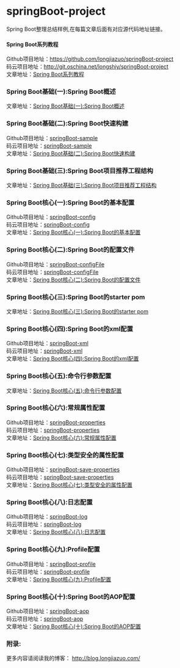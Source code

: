 # springBoot-project
Spring Boot整理总结样例,在每篇文章后面有对应源代码地址链接。
#### Spring Boot系列教程<br>
Github项目地址：<a href="https://github.com/longjiazuo/springBoot-project" target="_blank">https://github.com/longjiazuo/springBoot-project <br>
码云项目地址：<a href="http://git.oschina.net/longshiy/springBoot-project" target="_blank">http://git.oschina.net/longshiy/springBoot-project <br>
文章地址：<a href="http://blog.longjiazuo.com/archives/category/code_language/springBoot" target="_blank">Spring Boot系列教程</a><br>

### Spring Boot基础(一):Spring Boot概述
文章地址：<a href="http://blog.longjiazuo.com/archives/1516" target="_blank">Spring Boot基础(一):Spring Boot概述</a><br>

### Spring Boot基础(二):Spring Boot快速构建
Github项目地址：<a href="https://github.com/longjiazuo/springBoot-sample" target="_blank">springBoot-sample</a><br>
码云项目地址：<a href="http://git.oschina.net/longshiy/springBoot-sample" target="_blank">springBoot-sample</a><br>
文章地址：<a href="http://blog.longjiazuo.com/archives/1530" target="_blank">Spring Boot基础(二):Spring Boot快速构建</a><br>

### Spring Boot基础(三):Spring Boot项目推荐工程结构
文章地址：<a href="http://blog.longjiazuo.com/archives/1903" target="_blank">Spring Boot基础(三):Spring Boot项目推荐工程结构</a><br>

### Spring Boot核心(一):Spring Boot的基本配置
Github项目地址：<a href="https://github.com/longjiazuo/springBoot-project/tree/master/springBoot-config" target="_blank">springBoot-config</a><br>
码云项目地址：<a href="http://git.oschina.net/longshiy/springBoot-project/tree/master/springBoot-config" target="_blank">springBoot-config</a><br>
文章地址：<a href="http://blog.longjiazuo.com/archives/1546" target="_blank">Spring Boot核心(一):Spring Boot的基本配置</a><br>

### Spring Boot核心(二):Spring Boot的配置文件
Github项目地址：<a href="https://github.com/longjiazuo/springBoot-project/tree/master/springBoot-configFile" target="_blank">springBoot-configFile</a><br>
码云项目地址：<a href="http://git.oschina.net/longshiy/springBoot-project/tree/master/springBoot-configFile" target="_blank">springBoot-configFile</a><br>
文章地址：<a href="http://blog.longjiazuo.com/archives/1558" target="_blank">Spring Boot核心(二):Spring Boot的配置文件</a><br>

### Spring Boot核心(三):Spring Boot的starter pom
文章地址：<a href="http://blog.longjiazuo.com/archives/1563" target="_blank">Spring Boot核心(三):Spring Boot的starter pom</a><br>

### Spring Boot核心(四):Spring Boot的xml配置
Github项目地址：<a href="https://github.com/longjiazuo/springBoot-project/tree/master/springBoot-xml" target="_blank">springBoot-xml</a><br>
码云项目地址：<a href="http://git.oschina.net/longshiy/springBoot-project/tree/master/springBoot-xml" target="_blank">springBoot-xml</a><br>
文章地址：<a href="http://blog.longjiazuo.com/archives/1565" target="_blank">Spring Boot核心(四):Spring Boot的xml配置</a><br>

### Spring Boot核心(五):命令行参数配置
文章地址：<a href="http://blog.longjiazuo.com/archives/1569" target="_blank">Spring Boot核心(五):命令行参数配置</a><br>

### Spring Boot核心(六):常规属性配置
Github项目地址：<a href="https://github.com/longjiazuo/springBoot-project/tree/master/springBoot-properties" target="_blank">springBoot-properties</a><br>
码云项目地址：<a href="http://git.oschina.net/longshiy/springBoot-project/tree/master/springBoot-properties" target="_blank">springBoot-properties</a><br>
文章地址：<a href="http://blog.longjiazuo.com/archives/1572" target="_blank">Spring Boot核心(六):常规属性配置</a><br>

### Spring Boot核心(七):类型安全的属性配置
Github项目地址：<a href="https://github.com/longjiazuo/springBoot-project/tree/master/springBoot-save-properties" target="_blank">springBoot-save-properties</a><br>
码云项目地址：<a href="http://git.oschina.net/longshiy/springBoot-project/tree/master/springBoot-save-properties" target="_blank">springBoot-save-properties</a><br>
文章地址：<a href="http://blog.longjiazuo.com/archives/1582" target="_blank">Spring Boot核心(七):类型安全的属性配置</a><br>

### Spring Boot核心(八):日志配置
Github项目地址：<a href="https://github.com/longjiazuo/springBoot-project/tree/master/springBoot-log" target="_blank">springBoot-log</a><br>
码云项目地址：<a href="http://git.oschina.net/longshiy/springBoot-project/tree/master/springBoot-log" target="_blank">springBoot-log</a><br>
文章地址：<a href="http://blog.longjiazuo.com/archives/1592" target="_blank">Spring Boot核心(八):日志配置</a><br>

### Spring Boot核心(九):Profile配置
Github项目地址：<a href="https://github.com/longjiazuo/springBoot-project/tree/master/springBoot-profile" target="_blank">springBoot-profile</a><br>
码云项目地址：<a href="http://git.oschina.net/longshiy/springBoot-project/tree/master/springBoot-profile" target="_blank">springBoot-profile</a><br>
文章地址：<a href="http://blog.longjiazuo.com/archives/1596" target="_blank">Spring Boot核心(九):Profile配置</a><br>

### Spring Boot核心(十):Spring Boot的AOP配置
Github项目地址：<a href="https://github.com/longjiazuo/springBoot-project/tree/master/springBoot-aop" target="_blank">springBoot-aop</a><br>
码云项目地址：<a href="http://git.oschina.net/longshiy/springBoot-project/tree/master/springBoot-aop" target="_blank">springBoot-aop</a><br>
文章地址：<a href="http://blog.longjiazuo.com/archives/1606" target="_blank">Spring Boot核心(十):Spring Boot的AOP配置</a><br>

### 附录:
更多内容请阅读我的博客：
<a href="http://blog.longjiazuo.com/" target="_blank">http://blog.longjiazuo.com/